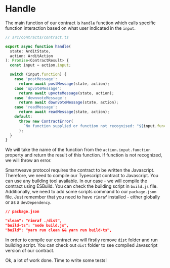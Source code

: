 # Handle

The main function of our contract is `handle` function which calls specific function interaction based on what user indicated in the `input`.

```ts
// src/contracts/contract.ts

export async function handle(
  state: ArditState,
  action: ArditAction
): Promise<ContractResult> {
  const input = action.input;

  switch (input.function) {
    case 'postMessage':
      return await postMessage(state, action);
    case 'upvoteMessage':
      return await upvoteMessage(state, action);
    case 'downvoteMessage':
      return await downvoteMessage(state, action);
    case 'readMessage':
      return await readMessage(state, action);
    default:
      throw new ContractError(
        `No function supplied or function not recognised: "${input.function}"`
      );
  }
}
```

We will take the name of the function from the `action.input.function` property and return the result of this function. If function is not recognized, we will throw an error.

Smartweave protocol requires the contract to be written the Javascript. Therefore, we need to compile our Typescript contract to Javascript. You can use any building tool available. In our case - we will compile the contract using ESBuild. You can check the building script in `build.js` file. Additionally, we need to add some scripts command to our `package.json` file. Just remember that you need to have `rimraf` installed - either globally or as a `devDependency`.

```json
// package.json

"clean": "rimraf ./dist",
"build-ts": "node build.js",
"build": "yarn run clean && yarn run build-ts",
```

In order to compile our contract we will firstly remove `dist` folder and run building script. You can check out `dist` folder to see compiled Javascript version of our contract.

Ok, a lot of work done. Time to write some tests!
